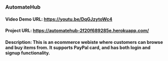 ###  AutomateHub ###


#### Video Demo URL:  https://youtu.be/DqGJzytoWc4

#### Project URL:    https://automatehub-2f20f689285e.herokuapp.com/

#### Description:    This is an ecommerce webiste where customers can browse and buy items from. It supports PayPal card, and has both login and signup functionality. 
